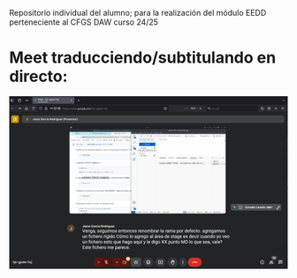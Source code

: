 Repositorio individual del alumno; para la realización del módulo EEDD perteneciente al CFGS DAW curso 24/25


# Meet traducciendo/subtitulando en directo:

 ![Meet en directo](MeetTraduceEnDirecto.gif)<br>